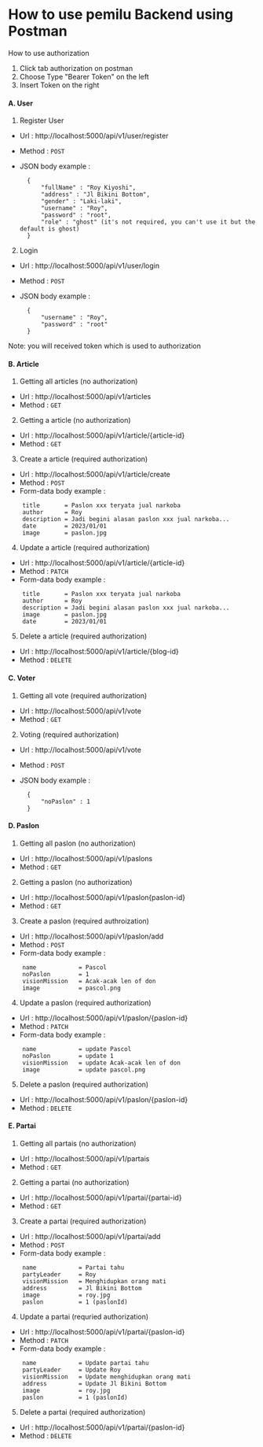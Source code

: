 # How to use pemilu Backend using Postman

How to use authorization
1. Click tab authorization on postman
2. Choose Type "Bearer Token" on the left
3. Insert Token on the right

#### A. User

1. Register User<br>
* Url       : http://localhost:5000/api/v1/user/register
* Method    : `POST`
* JSON body example :

        {
            "fullName" : "Roy Kiyoshi",
            "address" : "Jl Bikini Bottom",
            "gender" : "Laki-laki",
            "username" : "Roy",
            "password" : "root",
            "role" : "ghost" (it's not required, you can't use it but the default is ghost)
        }

2. Login<br>
* Url       : http://localhost:5000/api/v1/user/login
* Method    : `POST`
* JSON body example : 

        {
            "username" : "Roy",
            "password" : "root"
        }

Note: you will received token which is used to authorization<br>


#### B. Article

1. Getting all articles (no authorization)<br>
* Url       : http://localhost:5000/api/v1/articles
* Method    : `GET`

2. Getting a article (no authorization)<br>
* Url       : http://localhost:5000/api/v1/article/{article-id}
* Method    : `GET`

3. Create a article (required authorization)<br>
* Url       : http://localhost:5000/api/v1/article/create
* Method    : `POST`
* Form-data body example :
```
    title       = Paslon xxx teryata jual narkoba
    author      = Roy
    description = Jadi begini alasan paslon xxx jual narkoba...
    date        = 2023/01/01
    image       = paslon.jpg
```

4. Update a article (required authorization)<br>
* Url       : http://localhost:5000/api/v1/article/{article-id}
* Method    : `PATCH`
* Form-data body example :
```
    title       = Paslon xxx teryata jual narkoba
    author      = Roy
    description = Jadi begini alasan paslon xxx jual narkoba...
    image       = paslon.jpg
    date        = 2023/01/01
```

5. Delete a article (required authorization)<br>
* Url       : http://localhost:5000/api/v1/article/{blog-id}
* Method    : `DELETE`

#### C. Voter

1. Getting all vote (required authorization)<br>
* Url       : http://localhost:5000/api/v1/vote
* Method    : `GET`

2. Voting (required authorization)<br>
* Url       : http://localhost:5000/api/v1/vote
* Method    : `POST`
* JSON body example :
        
        {
            "noPaslon" : 1
        }

#### D. Paslon

1. Getting all paslon (no authorization)<br>
* Url       : http://localhost:5000/api/v1/paslons
* Method    : `GET`

2. Getting a paslon (no authorization)<br>
* Url       : http://localhost:5000/api/v1/paslon{paslon-id}
* Method    : `GET`

3. Create a paslon (required authroization)<br>
* Url       : http://localhost:5000/api/v1/paslon/add
* Method    : `POST`
* Form-data body example :
```
    name            = Pascol
    noPaslon        = 1
    visionMission   = Acak-acak len of don
    image           = pascol.png
```

4. Update a paslon (required authorization)<br>
* Url       : http://localhost:5000/api/v1/paslon/{paslon-id}
* Method    : `PATCH`
* Form-data body example :
```
    name            = update Pascol
    noPaslon        = update 1
    visionMission   = update Acak-acak len of don
    image           = update pascol.png
```
5. Delete a paslon (required authorization)<br>
* Url       : http://localhost:5000/api/v1/paslon/{paslon-id}
* Method    : `DELETE`

#### E. Partai

1. Getting all partais (no authorization)<br>
* Url       : http://localhost:5000/api/v1/partais
* Method    : `GET`

2. Getting a partai (no authorization)<br>
* Url       : http://localhost:5000/api/v1/partai/{partai-id}
* Method    : `GET`

3. Create a partai (required authorization)<br>
* Url       : http://localhost:5000/api/v1/partai/add
* Method    : `POST`
* Form-data body example :
```
    name            = Partai tahu
    partyLeader     = Roy
    visionMission   = Menghidupkan orang mati
    address         = Jl Bikini Bottom
    image           = roy.jpg
    paslon          = 1 (paslonId)
```

4. Update a partai (requried authorization)<br>
* Url       : http://localhost:5000/api/v1/partai/{paslon-id}
* Method    : `PATCH`
* Form-data body example :
```
    name            = Update partai tahu
    partyLeader     = Update Roy
    visionMission   = Update menghidupkan orang mati
    address         = Update Jl Bikini Bottom
    image           = roy.jpg
    paslon          = 1 (paslonId)
```

5. Delete a partai (required authorization)<br>
* Url       : http://localhost:5000/api/v1/partai/{paslon-id}
* Method    : `DELETE`